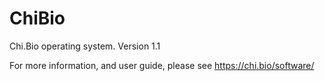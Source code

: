 # ChiBio
Chi.Bio operating system.
Version 1.1

For more information, and user guide, please see https://chi.bio/software/
